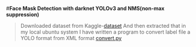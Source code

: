 #__Face Mask Detection with darknet YOLOv3 and NMS(non-max suppression)__

>  Downloaded dataset from Kaggle-[dataset](https://www.kaggle.com/ivandanilovich/medical-masks-dataset-images-tfrecords)
>  And then extracted that in my local ubuntu system
>  I have written a program to convert label file a YOLO format from XML format [convert.py](https://github.com/perses08/Face_Mask_Detect/blob/main/preprocessing/convert.py)
>     

